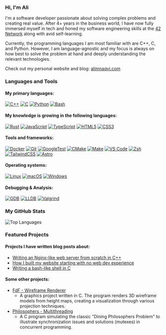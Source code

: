 ### Hi, I'm Ali

I'm a software developer passionate about solving complex problems and creating real value. After 4+ years in the business world, I have now fully immersed myself in tech and honed my software engineering skills at the [42 Network](https://www.42network.org/) along with avid self-learning.

Currently, the programming languages I am most familiar with are C++, C, and Python. However, I am language-agnostic and my focus is always on how best to solve the problem at hand and deeply understanding the relevant technologies.

Check out my personal website and blog: [alimnaqvi.com](https://www.alimnaqvi.com)

### Languages and Tools
#### My primary languages:
[![C++](https://img.shields.io/badge/C%2B%2B-00599C?style=flat&logo=c%2B%2B&logoColor=white)](#)
[![C](https://img.shields.io/badge/C-A8B9CC?style=flat&logo=c&logoColor=white)](#)
[![Python](https://img.shields.io/badge/Python-3776AB?style=flat&logo=python&logoColor=white)](#)
[![Bash](https://img.shields.io/badge/Bash-232C34?style=flat&logo=gnubash&logoColor=white)](#)

#### My knowledge is growing in the following languages:
[![Rust](https://img.shields.io/badge/Rust-D34516?style=flat&logo=rust&logoColor=black)](#)
[![JavaScript](https://img.shields.io/badge/JavaScript-F7DF1E?style=flat&logo=javascript&logoColor=black)](#)
[![TypeScript](https://img.shields.io/badge/TypeScript-3178C6?style=flat&logo=typescript&logoColor=white)](#)
[![HTML5](https://img.shields.io/badge/HTML5-E34F26?style=flat&logo=html5&logoColor=white)](#)
[![CSS3](https://img.shields.io/badge/CSS3-1572B6?style=flat&logo=css3&logoColor=white)](#)
  
#### Tools and frameworks:
[![Docker](https://img.shields.io/badge/Docker-2496ED?style=flat&logo=docker&logoColor=white)](#)
[![Git](https://img.shields.io/badge/Git-F05032?style=flat&logo=git&logoColor=white)](#)
[![GoogleTest](https://img.shields.io/badge/GoogleTest-4285F4?style=flat&logo=google&logoColor=white)](#)
[![CMake](https://img.shields.io/badge/CMake-064F8C?style=flat&logo=cmake&logoColor=white)](#)
[![Make](https://img.shields.io/badge/Make-grey?style=flat)](#)
[![VS Code](https://img.shields.io/badge/VS_Code-007ACC?style=flat&logo=visual-studio-code&logoColor=white)](#)
[![Zsh](https://img.shields.io/badge/Bash%2FZsh-4EAA25?style=flat&logo=gnometerminal&logoColor=white)](#)
[![TailwindCSS](https://img.shields.io/badge/Tailwind_CSS-38B2AC?style=flat&logo=tailwind-css&logoColor=white)](#)
[![Astro](https://img.shields.io/badge/Astro-BC52EE?style=flat&logo=astro&logoColor=white)](#)  
  
#### Operating systems:
[![Linux](https://img.shields.io/badge/Linux-FCC624?style=flat&logo=linux&logoColor=black)](#)
[![macOS](https://img.shields.io/badge/macOS-000000?style=flat&logo=apple&logoColor=white)](#)
[![Windows](https://img.shields.io/badge/Windows-0078D4?style=flat&logo=windows&logoColor=white)](#)  
  
#### Debugging & Analysis:
[![GDB](https://img.shields.io/badge/GDB-grey?style=flat)](#)
[![LLDB](https://img.shields.io/badge/LLDB-grey?style=flat)](#)
[![Valgrind](https://img.shields.io/badge/Valgrind-grey?style=flat)](#)

### My GitHub Stats
<p>
  <img src="https://github-readme-stats.vercel.app/api/top-langs/?username=alimnaqvi&layout=donut&theme=transparent&hide_border=true&size_weight=0.5&count_weight=0.5&hide=makefile" alt="Top Languages" />
  <img src="https://page-views-counter-534232554413.europe-west1.run.app/view?src=github.com&src_uri=/alimnaqvi" style="display: none;" />
</p>

### Featured Projects

#### Projects I have written blog posts about:
* [Writing an Nginx-like web server from scratch in C++](https://www.alimnaqvi.com/blog/webserv)
* [How I built my website starting with no web dev experience](https://www.alimnaqvi.com/blog/this-website)
* [Writing a bash-like shell in C](https://www.alimnaqvi.com/blog/minishell)

#### Some other projects:
* [FdF - Wireframe Renderer](https://github.com/alimnaqvi/FdF)
  * A graphics project written in C. The program renders 3D wireframe models from height maps, creating a visualization through various projection techniques.
* [Philosophers - Multithreading](https://github.com/alimnaqvi/philosophers)
  * A C program simulating the classic "Dining Philosophers Problem" to illustrate synchronization issues and solutions (mutexes) in concurrent programming.
